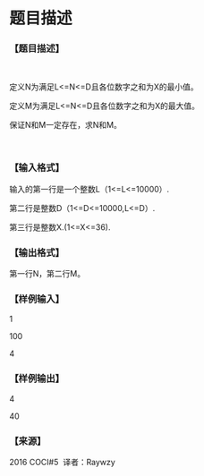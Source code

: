 # 题目描述


<h3>
【题目描述】
</h3>
<p>
<br/>
</p>
<p>
定义N为满足L&lt;=N&lt;=D且各位数字之和为X的最小值。
</p>
<p>
定义M为满足L&lt;=N&lt;=D且各位数字之和为X的最大值。
</p>
<p>
保证N和M一定存在，求N和M。
</p>
<p>
<br/>
</p>
<h3>
【输入格式】
</h3>
<p>
输入的第一行是一个整数L（1&lt;=L&lt;=10000）.
</p>
<p>
第二行是整数D（1&lt;=D&lt;=10000,L&lt;=D）.
</p>
<p>
第三行是整数X.(1&lt;=X&lt;=36).
</p>
<h3>
【输出格式】
</h3>
<p>
第一行N，第二行M。
</p>
<h3>
【样例输入】
</h3>
<p>
1
</p>
<p>
100
</p>
<p>
4
</p>
<h3>
【样例输出】
</h3>
<p>
4
</p>
<p>
40
</p>
<h3>
【来源】
</h3>
<p>
2016 COCI#5  译者：Raywzy
</p>
